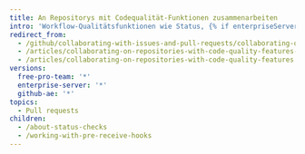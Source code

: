 ```yaml
---
title: An Repositorys mit Codequalität-Funktionen zusammenarbeiten
intro: 'Workflow-Qualitätsfunktionen wie Status, {% if enterpriseServerVersions contains currentVersion %}Pre-Receive-Hooks, {% endif %}geschützte Branches und erforderliche Statuschecks helfen Mitarbeitern dabei, Beiträge zu leisten, die den Bedingungen der Organisations- und Repository-Administratoren entsprechen.'
redirect_from:
  - /github/collaborating-with-issues-and-pull-requests/collaborating-on-repositories-with-code-quality-features/
  - /articles/collaborating-on-repositories-with-code-quality-features-enabled/
  - /articles/collaborating-on-repositories-with-code-quality-features
versions:
  free-pro-team: '*'
  enterprise-server: '*'
  github-ae: '*'
topics:
  - Pull requests
children:
  - /about-status-checks
  - /working-with-pre-receive-hooks
---
```


